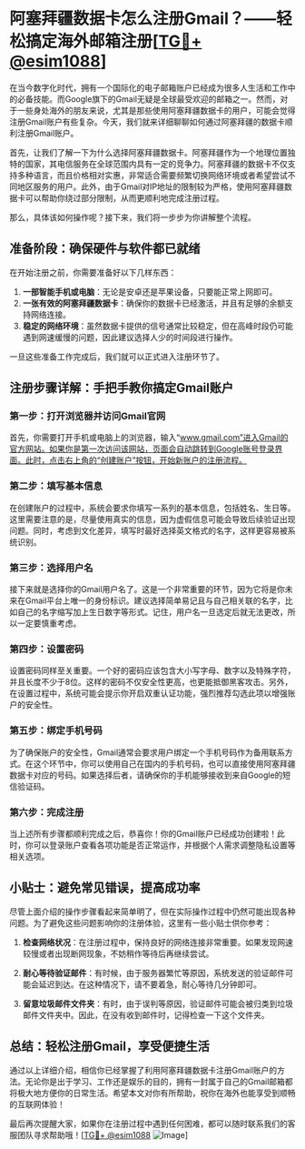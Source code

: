 # 阿塞拜疆数据卡怎么注册Gmail？——轻松搞定海外邮箱注册[[TG💪+ @esim1088](https://t.me/s/esim1088)]

在当今数字化时代，拥有一个国际化的电子邮箱账户已经成为很多人生活和工作中的必备技能。而Google旗下的Gmail无疑是全球最受欢迎的邮箱之一。然而，对于一些身处海外的朋友来说，尤其是那些使用阿塞拜疆数据卡的用户，可能会觉得注册Gmail账户有些复杂。今天，我们就来详细聊聊如何通过阿塞拜疆的数据卡顺利注册Gmail账户。

首先，让我们了解一下为什么选择阿塞拜疆数据卡。阿塞拜疆作为一个地理位置独特的国家，其电信服务在全球范围内具有一定的竞争力。阿塞拜疆的数据卡不仅支持多种语言，而且价格相对实惠，非常适合需要频繁切换网络环境或者希望尝试不同地区服务的用户。此外，由于Gmail对IP地址的限制较为严格，使用阿塞拜疆数据卡可以帮助你绕过部分限制，从而更顺利地完成注册过程。

那么，具体该如何操作呢？接下来，我们将一步步为你讲解整个流程。

## 准备阶段：确保硬件与软件都已就绪

在开始注册之前，你需要准备好以下几样东西：

1. **一部智能手机或电脑**：无论是安卓还是苹果设备，只要能正常上网即可。
2. **一张有效的阿塞拜疆数据卡**：确保你的数据卡已经激活，并且有足够的余额支持网络连接。
3. **稳定的网络环境**：虽然数据卡提供的信号通常比较稳定，但在高峰时段仍可能遇到网速缓慢的问题，因此建议选择人少的时间段进行操作。

一旦这些准备工作完成后，我们就可以正式进入注册环节了。

## 注册步骤详解：手把手教你搞定Gmail账户

### 第一步：打开浏览器并访问Gmail官网

首先，你需要打开手机或电脑上的浏览器，输入“www.gmail.com”进入Gmail的官方网站。如果你是第一次访问该网站，页面会自动跳转到Google账号登录界面。此时，点击右上角的“创建账户”按钮，开始新账户的注册流程。

### 第二步：填写基本信息

在创建账户的过程中，系统会要求你填写一系列的基本信息，包括姓名、生日等。这里需要注意的是，尽量使用真实的信息，因为虚假信息可能会导致后续验证出现问题。同时，考虑到文化差异，填写时最好选择英文格式的名字，这样更容易被系统识别。

### 第三步：选择用户名

接下来就是选择你的Gmail用户名了。这是一个非常重要的环节，因为它将是你未来在Gmail平台上唯一的身份标识。建议选择简单易记且与自己相关联的名字，比如自己的名字缩写加上生日数字等形式。记住，用户名一旦选定后就无法更改，所以一定要慎重考虑。

### 第四步：设置密码

设置密码同样至关重要。一个好的密码应该包含大小写字母、数字以及特殊字符，并且长度不少于8位。这样的密码不仅安全性更高，也更能抵御黑客攻击。另外，在设置过程中，系统可能会提示你开启双重认证功能，强烈推荐勾选此项以增强账户的安全性。

### 第五步：绑定手机号码

为了确保账户的安全性，Gmail通常会要求用户绑定一个手机号码作为备用联系方式。在这个环节中，你可以使用自己在国内的手机号码，也可以直接使用阿塞拜疆数据卡对应的号码。如果选择后者，请确保你的手机能够接收到来自Google的短信验证码。

### 第六步：完成注册

当上述所有步骤都顺利完成之后，恭喜你！你的Gmail账户已经成功创建啦！此时，你可以登录账户查看各项功能是否正常运作，并根据个人需求调整隐私设置等相关选项。

## 小贴士：避免常见错误，提高成功率

尽管上面介绍的操作步骤看起来简单明了，但在实际操作过程中仍然可能出现各种问题。为了避免这些问题影响你的注册体验，这里有一些小贴士供你参考：

1. **检查网络状况**：在注册过程中，保持良好的网络连接非常重要。如果发现网速较慢或者出现断网现象，不妨稍作等待后再继续尝试。
   
2. **耐心等待验证邮件**：有时候，由于服务器繁忙等原因，系统发送的验证邮件可能会延迟到达。在这种情况下，请不要着急，耐心等待几分钟即可。

3. **留意垃圾邮件文件夹**：有时，由于误判等原因，验证邮件可能会被归类到垃圾邮件文件夹中。因此，在没有收到邮件时，记得检查一下这个文件夹。

## 总结：轻松注册Gmail，享受便捷生活

通过以上详细介绍，相信你已经掌握了利用阿塞拜疆数据卡注册Gmail账户的方法。无论你是出于学习、工作还是娱乐的目的，拥有一封属于自己的Gmail邮箱都将极大地方便你的日常生活。希望本文对你有所帮助，祝你在海外也能享受到顺畅的互联网体验！

最后再次提醒大家，如果你在注册过程中遇到任何困难，都可以随时联系我们的客服团队寻求帮助哦！[[TG💪+ @esim1088](https://t.me/s/esim1088) ![Image](https://i.postimg.cc/4NQfJmqS/Snipaste-2025-05-13-00-14-12.png)]
